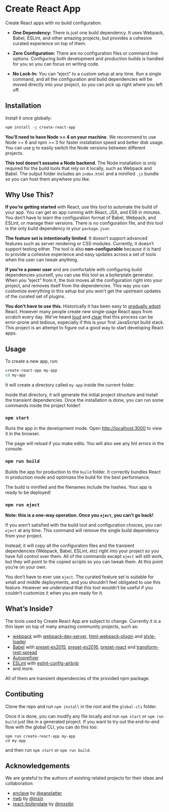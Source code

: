 
# Create React App

Create React apps with no build configuration.

* **One Dependency:** There is just one build dependency. It uses Webpack, Babel, ESLint, and other amazing projects, but provides a cohesive curated experience on top of them.

* **Zero Configuration:** There are no configuration files or command line options. Configuring both development and production builds is handled for you so you can focus on writing code.

* **No Lock-In:** You can “eject” to a custom setup at any time. Run a single command, and all the configuration and build dependencies will be moved directly into your project, so you can pick up right where you left off.

## Installation

Install it once globally:

```sh
npm install -g create-react-app
```

**You’ll need to have Node >= 4 on your machine**. We recommend to use Node >= 6 and npm >= 3 for faster installation speed and better disk usage. You can use [n](https://github.com/creationix/nvm#usage) to easily switch the Node versions between different projects.

**This tool doesn’t assume a Node backend**. The Node installation is only required for the build tools that rely on it locally, such as Webpack and Babel. The output folder includes an `index.html` and a minified `.js` bundle so you can host them anywhere you like.

## Why Use This?

**If you’re getting started** with React, use this tool to automate the build of your app. You can get an app running with React, JSX, and ES6 in minutes. You don’t have to learn the configuration format of Babel, Webpack, and ESLint, or manage their versions. There is no configuration file, and this tool is the only build dependency in your `package.json`.

**The feature set is intentionally limited**. It doesn’t support advanced features such as server rendering or CSS modules. Currently, it doesn’t support testing either. The tool is also **non-configurable** because it is hard to provide a cohesive experience and easy updates across a set of tools when the user can tweak anything.

**If you’re a power user** and are comfortable with configuring build dependencies yourself, you can use this tool as a boilerplate generator. When you “eject” from it, the tool moves all the configuration right into your project, and removes itself from the dependencies. This way you can customize everything in this setup but you won’t get the upstream updates of the curated set of plugins.

**You don’t have to use this.** Historically it has been easy to [gradually adopt](https://www.youtube.com/watch?v=BF58ZJ1ZQxY) React. However many people create new single-page React apps from scratch every day. We’ve heard [loud](https://medium.com/@ericclemmons/javascript-fatigue-48d4011b6fc4) and [clear](https://twitter.com/thomasfuchs/status/708675139253174273) that this process can be error-prone and tedious, especially if this is your first JavaScript build stack. This project is an attempt to figure out a good way to start developing React apps.

## Usage

To create a new app, run:

```sh
create-react-app my-app
cd my-app
```

It will create a directory called `my-app` inside the current folder.

Inside that directory, it will generate the initial project structure and install the transient dependencies.
Once the installation is done, you can run some commands inside the project folder!

### `npm start`

Runs the app in the development mode.
Open [http://localhost:3000](http://localhost:3000) to view it in the browser.

The page will reload if you make edits.
You will also see any lint errors in the console.

### `npm run build`

Builds the app for production to the `build` folder.
It correctly bundles React in production mode and optimizes the build for the best performance.

The build is minified and the filenames include the hashes.
Your app is ready to be deployed!

### `npm run eject`

**Note: this is a one-way operation. Once you `eject`, you can’t go back!**

If you aren’t satisfied with the build tool and configuration choices, you can `eject` at any time. This command will remove the single build dependency from your project.

Instead, it will copy all the configuration files and the transient dependencies (Webpack, Babel, ESLint, etc) right into your project so you have full control over them. All of the commands except `eject` will still work, but they will point to the copied scripts so you can tweak them. At this point you’re on your own.

You don’t have to ever use `eject`. The curated feature set is suitable for small and middle deployments, and you shouldn’t feel obligated to use this feature. However we understand that this tool wouldn’t be useful if you couldn’t customize it when you are ready for it.

## What’s Inside?

The tools used by Create React App are subject to change.
Currently it is a thin layer on top of many amazing community projects, such as:

* [webpack](https://webpack.github.io/) with [webpack-dev-server](https://github.com/webpack/webpack-dev-server), [html-webpack-plugin](https://github.com/ampedandwired/html-webpack-plugin) and [style-loader](https://github.com/webpack/style-loader)
* [Babel](http://babeljs.io/) with [preset-es2015](https://www.npmjs.com/package/babel-preset-es2015), [preset-es2016](https://www.npmjs.com/package/babel-preset-es2016), [preset-react](https://www.npmjs.com/package/babel-preset-react) and [transform-rest-spread](https://babeljs.io/docs/plugins/transform-object-rest-spread/)
* [Autoprefixer](https://github.com/postcss/autoprefixer)
* [ESLint](http://eslint.org/) with [eslint-config-airbnb](https://github.com/airbnb/javascript/tree/master/packages/eslint-config-airbnb)
* and more.

All of them are transient dependencies of the provided npm package.

## Contibuting

Clone the repo and run `npm install` in the root and the `global-cli` folder.

Once it is done, you can modify any file locally and run `npm start` or `npm run build` just like in a generated project.
If you want to try out the end-to-end flow with the global CLI, you can do this too:

```
npm run create-react-app my-app
cd my-app
```

and then run `npm start` or `npm run build`.

## Acknowledgements

We are grateful to the authors of existing related projects for their ideas and collaboration:

* [enclave](https://github.com/eanplatter/enclave) by [@eanplatter](https://github.com/eanplatter)
* [nwb](https://github.com/insin/nwb) by [@insin](https://github.com/insin)
* [react-boilerplate](https://github.com/mxstbr/react-boilerplate) by [@mxstbr](https://github.com/mxstbr)
